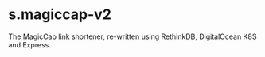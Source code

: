 # s.magiccap-v2
The MagicCap link shortener, re-written using RethinkDB, DigitalOcean K8S and Express.
